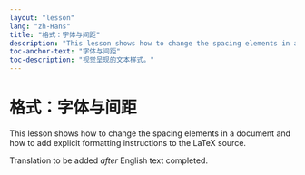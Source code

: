 ```yaml
---
layout: "lesson"
lang: "zh-Hans"
title: "格式：字体与间距"
description: "This lesson shows how to change the spacing elements in a document and how to add explicit formatting instructions to the LaTeX source."
toc-anchor-text: "字体与间距"
toc-description: "视觉呈现的文本样式。"
---
```


# 格式：字体与间距

<span
  class="summary">This lesson shows how to change the spacing elements in a document and how to add explicit formatting instructions to the LaTeX source.</span>

Translation to be added _after_ English text completed.
